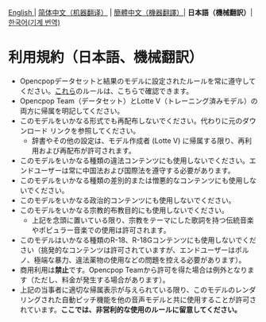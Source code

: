 [English ](ToU_EN.md) | [简体中文（机器翻译）](ToU_ZH-CN.md) | [簡體中文（機器翻譯）](ToU_ZH-TW.md)| **日本語（機械翻訳）**| [한국어(기계 번역)](ToU_KO.md)
# 利用規約（日本語、機械翻訳）
- Opencpopデータセットと結果のモデルに設定されたルールを常に遵守してください。[これら](https://wenet.org.cn/opencpop/liscense/)のルールは、こちらで確認できます。
- Opencpop Team（データセット）とLotte V（トレーニング済みモデル）の両方に帰属を明記してください。
- このモデルをいかなる形式でも再配布しないでください。代わりに元のダウンロード リンクを参照してください。
    - 辞書やその他の設定は、モデル作成者 (Lotte V) に帰属する限り、再利用および再配布が許可されます。
- このモデルをいかなる種類の違法コンテンツにも使用しないでください。エンドユーザーは常に中国法および国際法を遵守する必要があります。
- このモデルをいかなる種類の差別的または憎悪的なコンテンツにも使用しないでください。
- このモデルをいかなる政治的コンテンツにも使用しないでください。
- このモデルをいかなる宗教的布教目的にも使用しないでください。
    - 上記を念頭に置いている限り、宗教をテーマにした歌詞を持つ伝統音楽やポピュラー音楽での使用は許可されます。
- このモデルはいかなる種類のR-18、R-18Gコンテンツにも使用しないでください（挑発的なコンテンツは許可されていますが、エンドユーザーはポルノ、極端な暴力、違法薬物の使用などの問題を控える必要があります）。
- 商用利用は**禁止**です。Opencpop Teamから許可を得た場合は例外となります（ただし、料金が発生する場合があります）。
- 上記の当事者に適切な帰属表示が与えられている限り、このモデルのレンダリングされた自動ピッチ機能を他の音声モデルと共に使用することが許可されています。**ここでは、非営利的な使用のルールに留意してください。**